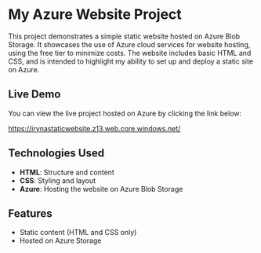 # My Azure Website Project
This project demonstrates a simple static website hosted on Azure Blob Storage. It showcases the use of Azure cloud services for website hosting, using the free tier to minimize costs. The website includes basic HTML and CSS, and is intended to highlight my ability to set up and deploy a static site on Azure.

## Live Demo

You can view the live project hosted on Azure by clicking the link below:

https://irynastaticwebsite.z13.web.core.windows.net/

## Technologies Used
- **HTML**: Structure and content
- **CSS**: Styling and layout
- **Azure**: Hosting the website on Azure Blob Storage

## Features
- Static content (HTML and CSS only)
- Hosted on Azure Storage
